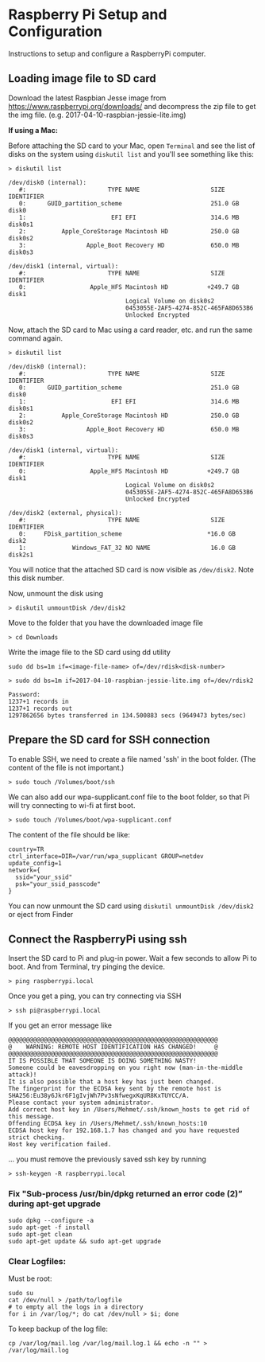 # Raspberry Pi Setup and Configuration

Instructions to setup and configure a RaspberryPi computer.

## Loading image file to SD card

Download the latest Raspbian Jesse image from https://www.raspberrypi.org/downloads/ and decompress the zip file to get the img file. (e.g. 2017-04-10-raspbian-jessie-lite.img)

__If using a Mac:__

Before attaching the SD card to your Mac, open `Terminal` and see the list of disks on the system using `diskutil list` and you'll see something like this:
```
> diskutil list

/dev/disk0 (internal):
   #:                       TYPE NAME                    SIZE       IDENTIFIER
   0:      GUID_partition_scheme                         251.0 GB   disk0
   1:                        EFI EFI                     314.6 MB   disk0s1
   2:          Apple_CoreStorage Macintosh HD            250.0 GB   disk0s2
   3:                 Apple_Boot Recovery HD             650.0 MB   disk0s3

/dev/disk1 (internal, virtual):
   #:                       TYPE NAME                    SIZE       IDENTIFIER
   0:                  Apple_HFS Macintosh HD           +249.7 GB   disk1
                                 Logical Volume on disk0s2
                                 0453055E-2AF5-4274-852C-465FA8D653B6
                                 Unlocked Encrypted

```

Now, attach the SD card to Mac using a card reader, etc. and run the same command again.

```
> diskutil list

/dev/disk0 (internal):
   #:                       TYPE NAME                    SIZE       IDENTIFIER
   0:      GUID_partition_scheme                         251.0 GB   disk0
   1:                        EFI EFI                     314.6 MB   disk0s1
   2:          Apple_CoreStorage Macintosh HD            250.0 GB   disk0s2
   3:                 Apple_Boot Recovery HD             650.0 MB   disk0s3

/dev/disk1 (internal, virtual):
   #:                       TYPE NAME                    SIZE       IDENTIFIER
   0:                  Apple_HFS Macintosh HD           +249.7 GB   disk1
                                 Logical Volume on disk0s2
                                 0453055E-2AF5-4274-852C-465FA8D653B6
                                 Unlocked Encrypted

/dev/disk2 (external, physical):
   #:                       TYPE NAME                    SIZE       IDENTIFIER
   0:     FDisk_partition_scheme                        *16.0 GB    disk2
   1:             Windows_FAT_32 NO NAME                 16.0 GB    disk2s1

```

You will notice that the attached SD card is now visible as `/dev/disk2`. Note this disk number.

Now, unmount the disk using

```
> diskutil unmountDisk /dev/disk2
```

Move to the folder that you have the downloaded image file

```
> cd Downloads
```

Write the image file to the SD card using dd utility

```
sudo dd bs=1m if=<image-file-name> of=/dev/rdisk<disk-number>

```

```
> sudo dd bs=1m if=2017-04-10-raspbian-jessie-lite.img of=/dev/rdisk2

Password:
1237+1 records in
1237+1 records out
1297862656 bytes transferred in 134.500883 secs (9649473 bytes/sec)
```

## Prepare the SD card for SSH connection

To enable SSH, we need to create a file named 'ssh' in the boot folder. (The content of the file is not important.)

```
> sudo touch /Volumes/boot/ssh
```

We can also add our wpa-supplicant.conf file to the boot folder, so that Pi will try connecting to wi-fi at first boot.

```
> sudo touch /Volumes/boot/wpa-supplicant.conf
```

The content of the file should be like:

```
country=TR
ctrl_interface=DIR=/var/run/wpa_supplicant GROUP=netdev
update_config=1
network={
  ssid="your_ssid"
  psk="your_ssid_passcode"
}
```
You can now unmount the SD card using `diskutil unmountDisk /dev/disk2` or eject from Finder

## Connect the RaspberryPi using ssh

Insert the SD card to Pi and plug-in power. Wait a few seconds to allow Pi to boot. And from Terminal, try pinging the device.

```
> ping raspberrypi.local
```

Once you get a ping, you can try connecting via SSH

```
> ssh pi@raspberrypi.local
```

If you get an error message like

```
@@@@@@@@@@@@@@@@@@@@@@@@@@@@@@@@@@@@@@@@@@@@@@@@@@@@@@@@@@@
@    WARNING: REMOTE HOST IDENTIFICATION HAS CHANGED!     @
@@@@@@@@@@@@@@@@@@@@@@@@@@@@@@@@@@@@@@@@@@@@@@@@@@@@@@@@@@@
IT IS POSSIBLE THAT SOMEONE IS DOING SOMETHING NASTY!
Someone could be eavesdropping on you right now (man-in-the-middle attack)!
It is also possible that a host key has just been changed.
The fingerprint for the ECDSA key sent by the remote host is
SHA256:Eu38y6Jkr6F1gIvjWh7Pv3sNfwegxKqUR8KxTUYCC/A.
Please contact your system administrator.
Add correct host key in /Users/Mehmet/.ssh/known_hosts to get rid of this message.
Offending ECDSA key in /Users/Mehmet/.ssh/known_hosts:10
ECDSA host key for 192.168.1.7 has changed and you have requested strict checking.
Host key verification failed.
```

... you must remove the previously saved ssh key by running

```
> ssh-keygen -R raspberrypi.local
```

### Fix "Sub-process /usr/bin/dpkg returned an error code (2)” during apt-get upgrade

```console
sudo dpkg --configure -a
sudo apt-get -f install
sudo apt-get clean
sudo apt-get update && sudo apt-get upgrade
```

### Clear Logfiles:
Must be root:
```console
sudo su
cat /dev/null > /path/to/logfile
# to empty all the logs in a directory
for i in /var/log/*; do cat /dev/null > $i; done
```
To keep backup of the log file:
```console
cp /var/log/mail.log /var/log/mail.log.1 && echo -n "" > /var/log/mail.log
```
